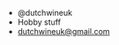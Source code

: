 - @dutchwineuk
- Hobby stuff
- dutchwineuk@gmail.com

<!---
dutchwineuk/dutchwineuk is a ✨ special ✨ repository because its `README.md` (this file) appears on your GitHub profile.
You can click the Preview link to take a look at your changes.
--->
